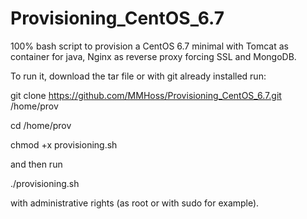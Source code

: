 # Provisioning_CentOS_6.7
100% bash script to provision a CentOS 6.7 minimal with Tomcat as container for java, Nginx as reverse proxy forcing SSL and MongoDB.

To run it, download the tar file or with git already installed run:
  
  git clone https://github.com/MMHoss/Provisioning_CentOS_6.7.git /home/prov 
  
  cd /home/prov
  
  chmod +x provisioning.sh

and then run 

./provisioning.sh 

with administrative rights (as root or with sudo for example).
